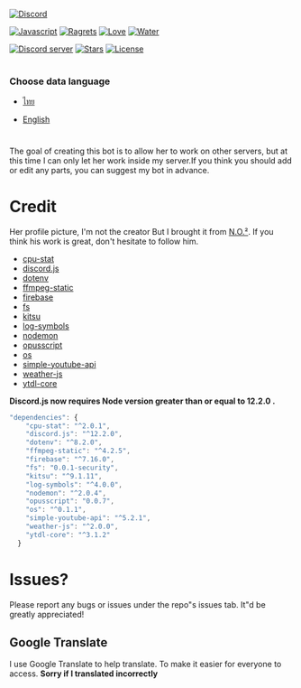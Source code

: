 [![Discord](https://discordapp.com/assets/e4923594e694a21542a489471ecffa50.svg)](https://discordapp.com)

[![Javascript](https://forthebadge.com/images/badges/made-with-javascript.svg)](https://forthebadge.com/) [![Ragrets](https://forthebadge.com/images/badges/no-ragrets.svg)](https://forthebadge.com/) [![Love](https://forthebadge.com/images/badges/built-with-love.svg)](https://forthebadge.com/) [![Water](https://forthebadge.com/images/badges/powered-by-water.svg)](https://forthebadge.com/)

[![Discord server](https://discordapp.com/api/guilds/618837514882514944/widget.png?style=shield)](https://discord.gg/7B52BTf)
[![Stars](https://img.shields.io/github/stars/Shinosaki/yumeko.svg)](https://github.com/Shinosaki/yumeko/stargazers)
[![License](https://img.shields.io/github/license/Shinosaki/yumeko.svg)](https://github.com/Shinosaki/yumeko/blob/master/LICENSE)

#

### Choose data language

- [ไทย](https://github.com/Shinosaki/yumeko/blob/master/docs/th-TH.md)

- [English](https://github.com/Shinosaki/yumeko/blob/master/README.md)

#

The goal of creating this bot is to allow her to work on other servers, but at this time I can only let her work inside my server.If you think you should add or edit any parts, you can suggest my bot in advance.

# Credit

Her profile picture, I'm not the creator But I brought it from [N.O.²](https://www.pixiv.net/en/artworks/81213046). If you think his work is great, don't hesitate to follow him.
- [cpu-stat](https://www.npmjs.com/package/cpu-stat)
- [discord.js](https://discord.js.org/)
- [dotenv](https://www.npmjs.com/package/dotenv)
- [ffmpeg-static](https://www.npmjs.com/package/ffmpeg-static)
- [firebase](https://www.npmjs.com/package/firebase)
- [fs](https://www.npmjs.com/package/fs)
- [kitsu](https://www.npmjs.com/package/kitsu)
- [log-symbols](https://www.npmjs.com/package/log-symbols)
- [nodemon](https://nodemon.io/)
- [opusscript](https://www.npmjs.com/package/opusscript)
- [os](https://www.npmjs.com/package/os)
- [simple-youtube-api](https://www.npmjs.com/package/simple-youtube-api)
- [weather-js](https://www.npmjs.com/package/weather-js)
- [ytdl-core](https://www.npmjs.com/package/ytdl-core)

**Discord.js now requires Node version greater than or equal to 12.2.0 .**

```Javascript 
"dependencies": {
    "cpu-stat": "^2.0.1",
    "discord.js": "^12.2.0",
    "dotenv": "^8.2.0",
    "ffmpeg-static": "^4.2.5",
    "firebase": "^7.16.0",
    "fs": "0.0.1-security",
    "kitsu": "^9.1.11",
    "log-symbols": "^4.0.0",
    "nodemon": "^2.0.4",
    "opusscript": "0.0.7",
    "os": "^0.1.1",
    "simple-youtube-api": "^5.2.1",
    "weather-js": "^2.0.0",
    "ytdl-core": "^3.1.2"
  }
```

# Issues?

Please report any bugs or issues under the repo"s issues tab. It"d be greatly appreciated!

## Google Translate

I use Google Translate to help translate. To make it easier for everyone to access. **Sorry if I translated incorrectly**
